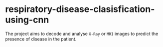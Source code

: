 # respiratory-disease-clasisfication-using-cnn
The project aims to decode and analyse `X-Ray` or `MRI` images to predict the presence of 
disease in the patient.

